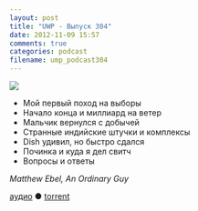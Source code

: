 ```yaml
---
layout: post
title: "UWP - Выпуск 304"
date: 2012-11-09 15:57
comments: true
categories: podcast
filename: ump_podcast304
---
```

![](https://podcast.umputun.com/images/uwp/uwp304.jpg)

- Мой первый поход на выборы
- Начало конца и миллиард на ветер
- Мальчик вернулся с добычей
- Странные индийские штучки и комплексы
- Dish удивил, но быстро сдался
- Починка и куда я дел свитч
- Вопросы и ответы

_Matthew Ebel, An Ordinary Guy_

[аудио](https://podcast.umputun.com/media/ump_podcast304.mp3) ● [torrent](http://archive.rucast.net/uwp/media/ump_podcast304.mp3.torrent)

<audio src="https://podcast.umputun.com/media/ump_podcast304.mp3" preload="none"></audio>
